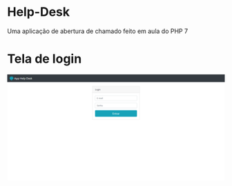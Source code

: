 # Help-Desk
Uma aplicação de abertura de chamado feito em aula do PHP 7

<!DOCTYPE html>
<html lang="pt-br">

<head>
  <meta charset="UTF-8">
  <meta http-equiv="X-UA-Compatible" content="IE=edge">
  <meta name="viewport" content="width=device-width, initial-scale=1.0">

</head>

<body>
  <h1>Tela de login</h1>
  <img src="img/tela_de_login.png" alt="login">
</body>

</html>